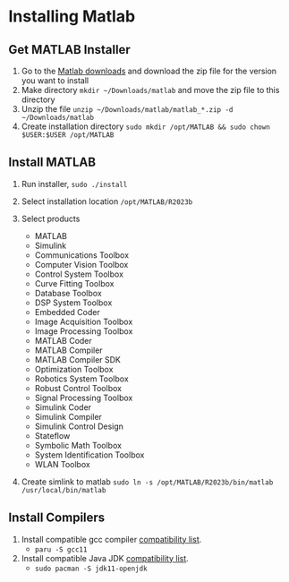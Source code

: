 # Installing Matlab

## Get MATLAB Installer

1. Go to the [Matlab downloads](https://www.mathworks.com/downloads/) and download the zip file for the version you want to install
2. Make directory ```mkdir ~/Downloads/matlab``` and move the zip file to this directory
3. Unzip the file ```unzip ~/Downloads/matlab/matlab_*.zip -d ~/Downloads/matlab```
4. Create installation directory ```sudo mkdir /opt/MATLAB && sudo chown $USER:$USER /opt/MATLAB```

## Install MATLAB

1. Run installer, ```sudo ./install```
2. Select installation location ```/opt/MATLAB/R2023b```
3. Select products

    - MATLAB
    - Simulink
    - Communications Toolbox
    - Computer Vision Toolbox
    - Control System Toolbox
    - Curve Fitting Toolbox
    - Database Toolbox
    - DSP System Toolbox
    - Embedded Coder
    - Image Acquisition Toolbox
    - Image Processing Toolbox
    - MATLAB Coder
    - MATLAB Compiler
    - MATLAB Compiler SDK
    - Optimization Toolbox
    - Robotics System Toolbox
    - Robust Control Toolbox
    - Signal Processing Toolbox
    - Simulink Coder
    - Simulink Compiler
    - Simulink Control Design
    - Stateflow
    - Symbolic Math Toolbox
    - System Identification Toolbox
    - WLAN Toolbox

4. Create simlink to matlab ```sudo ln -s /opt/MATLAB/R2023b/bin/matlab /usr/local/bin/matlab```

## Install Compilers

1. Install compatible gcc compiler [compatibility list](https://nl.mathworks.com/support/requirements/supported-compilers-linux.html).
    - ```paru -S gcc11```
2. Install compatible Java JDK [compatibility list](https://nl.mathworks.com/support/requirements/language-interfaces.html).
    - ```sudo pacman -S jdk11-openjdk```
